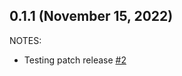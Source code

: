 ## 0.1.1 (November 15, 2022)

NOTES:

* Testing patch release [#2](https://github.com/hashicorp/terraform-provider-null/issues/2)

